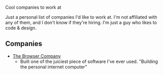 Cool companies to work at

Just a personal list of companies I'd like to work at. I'm not affiliated with any of them, and I don't know if they're hiring. I'm just a guy who likes to code & design.

## Companies

- [The Browser Company](https://arc.net/)
  - Built one of the juiciest piece of software I've ever used. "Building the personal internet computer"
